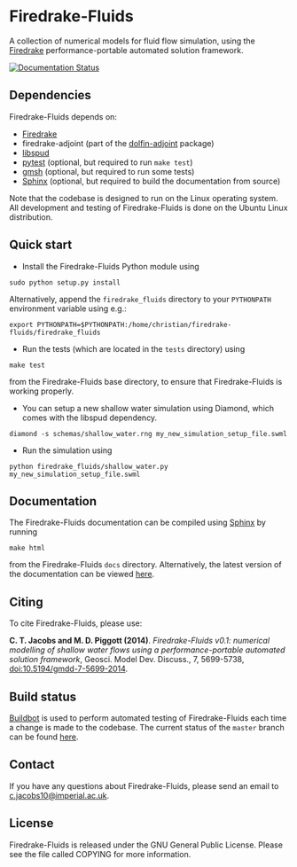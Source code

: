 # Firedrake-Fluids

A collection of numerical models for fluid flow simulation, using the [Firedrake](http://www.firedrakeproject.org) performance-portable automated solution framework.

[![Documentation Status](https://readthedocs.org/projects/firedrake-fluids/badge/?version=latest)](https://readthedocs.org/projects/firedrake-fluids/?badge=latest)

## Dependencies

Firedrake-Fluids depends on:
* [Firedrake](http://firedrakeproject.org)
* firedrake-adjoint (part of the [dolfin-adjoint](http://dolfin-adjoint.org/) package)
* [libspud](https://launchpad.net/spud)
* [pytest](http://pytest.org) (optional, but required to run `make test`)
* [gmsh](http://geuz.org/gmsh/) (optional, but required to run some tests)
* [Sphinx](http://sphinx-doc.org/) (optional, but required to build the documentation from source)

Note that the codebase is designed to run on the Linux operating system. All development and testing of Firedrake-Fluids is done on the Ubuntu Linux distribution.

## Quick start
* Install the Firedrake-Fluids Python module using

```
sudo python setup.py install
```

Alternatively, append the `firedrake_fluids` directory to your `PYTHONPATH` environment variable using e.g.:

```
export PYTHONPATH=$PYTHONPATH:/home/christian/firedrake-fluids/firedrake_fluids
```

* Run the tests (which are located in the `tests` directory) using

```
make test
```

from the Firedrake-Fluids base directory, to ensure that Firedrake-Fluids is working properly.

* You can setup a new shallow water simulation using Diamond, which comes with the libspud dependency.

```
diamond -s schemas/shallow_water.rng my_new_simulation_setup_file.swml
```

* Run the simulation using

```
python firedrake_fluids/shallow_water.py my_new_simulation_setup_file.swml
```

## Documentation

The Firedrake-Fluids documentation can be compiled using [Sphinx](http://sphinx-doc.org/) by running

```
make html
```

from the Firedrake-Fluids `docs` directory. Alternatively, the latest version of the documentation can be viewed [here](http://firedrake-fluids.readthedocs.org/en/latest/).

## Citing

To cite Firedrake-Fluids, please use:

**C. T. Jacobs and M. D. Piggott (2014)**. *Firedrake-Fluids v0.1: numerical modelling of shallow water flows using a performance-portable automated solution framework*, Geosci. Model Dev. Discuss., 7, 5699-5738, [doi:10.5194/gmdd-7-5699-2014](http://dx.doi.org/10.5194/gmdd-7-5699-2014).

## Build status

[Buildbot](http://buildbot.net/) is used to perform automated testing of Firedrake-Fluids each time a change is made to the codebase. The current status of the `master` branch can be found [here](http://buildbot-ocean.ese.ic.ac.uk:8080/builders/firedrake-fluids).

## Contact

If you have any questions about Firedrake-Fluids, please send an email to <c.jacobs10@imperial.ac.uk>.

## License

Firedrake-Fluids is released under the GNU General Public License. Please see the file called COPYING for more information.

